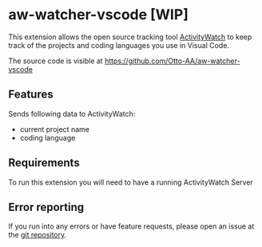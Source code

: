 # aw-watcher-vscode [WIP]

This extension allows the open source tracking tool [ActivityWatch](http://activitywatch.net/) to keep track of the projects and coding languages you use in Visual Code.

The source code is visible at https://github.com/Otto-AA/aw-watcher-vscode

## Features

Sends following data to ActivityWatch:
- current project name
- coding language

## Requirements

To run this extension you will need to have a running ActivityWatch Server


## Error reporting
If you run into any errors or have feature requests, please open an issue at the [git repository](https://github.com/Otto-AA/aw-watcher-vscode).

<!---
## Extension Settings

Include if your extension adds any VS Code settings through the `contributes.configuration` extension point.

For example:

This extension contributes the following settings:

* `myExtension.enable`: enable/disable this extension
* `myExtension.thing`: set to `blah` to do something
## Known Issues

Calling out known issues can help limit users opening duplicate issues against your extension.

## Release Notes

Users appreciate release notes as you update your extension.

### 1.0.0

Initial release of ...

### 1.0.1

Fixed issue #.

### 1.1.0

Added features X, Y, and Z.

-----------------------------------------------------------------------------------------------------------

## Working with Markdown

**Note:** You can author your README using Visual Studio Code.  Here are some useful editor keyboard shortcuts:

* Split the editor (`Cmd+\` on macOS or `Ctrl+\` on Windows and Linux)
* Toggle preview (`Shift+CMD+V` on macOS or `Shift+Ctrl+V` on Windows and Linux)
* Press `Ctrl+Space` (Windows, Linux) or `Cmd+Space` (macOS) to see a list of Markdown snippets

### For more information

* [Visual Studio Code's Markdown Support](http://code.visualstudio.com/docs/languages/markdown)
* [Markdown Syntax Reference](https://help.github.com/articles/markdown-basics/)

**Enjoy!**

-->